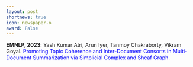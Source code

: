 ```yaml
---
layout: post
shortnews: true
icon: newspaper-o
award: False
---
```



<b>EMNLP, 2023</b>: Yash Kumar Atri, Arun Iyer, Tanmoy Chakraborty, Vikram Goyal. <font color="blue">Promoting Topic Coherence and Inter-Document Consorts in Multi-Document Summarization via Simplicial Complex and Sheaf Graph.</font> 
